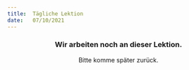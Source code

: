 ```yaml
---
title:  Tägliche Lektion
date:   07/10/2021
---
```


### <center>Wir arbeiten noch an dieser Lektion.</center>
<center>Bitte komme später zurück.</center>